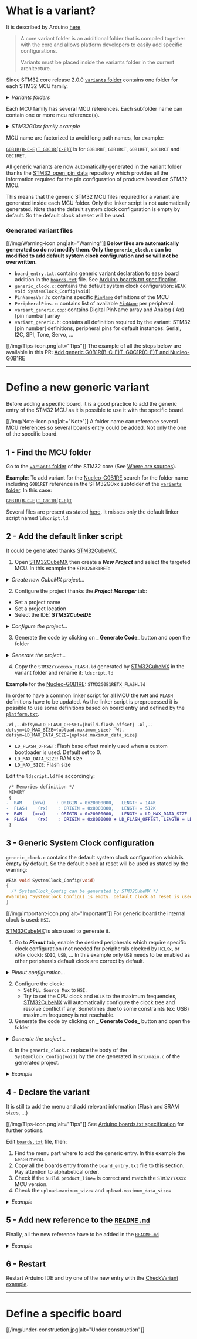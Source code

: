# What is a variant?

It is described by Arduino [here](https://arduino.github.io/arduino-cli/latest/platform-specification/#core-variants)

> A core variant folder is an additional folder that is compiled together with the core and allows platform developers to easily add specific configurations.
>
> Variants must be placed inside the variants folder in the current architecture.

Since STM32 core release 2.0.0 [`variants` folder] contains one folder for each STM32 MCU family.

<details>
  <summary><i>Variants folders</i></summary>

  [[/img/variants/folders_family.png|alt="variants folders family"]]
</details>

Each MCU family has several MCU references. Each subfolder name can contain one or more mcu reference(s).

<details>
  <summary><i>STM32G0xx family example</i></summary>
  
  [[/img/variants/folders_mcu.png|alt="variants folders mcu"]]
</details>

MCU name are factorized to avoid long path names, for example:

[`G0B1R(B-C-E)T_G0C1R(C-E)T`] is for `G0B1RBT`, `G0B1RCT`, `G0B1RET`, `G0C1RCT` and `G0C1RET`.

All generic variants are now automatically generated in the variant folder thanks the [STM32_open_pin_data] repository which provides all the information required for the pin configuration of products based on STM32 MCU.

This means that the generic STM32 MCU files required for a variant are generated inside each MCU folder. Only the linker script is not automatically generated. Note that the default system clock configuration is empty by default. So the default clock at reset will be used.

### Generated variant files

[[/img/Warning-icon.png|alt="Warning"]] **Below files are automatically generated so do not modify them. Only the `generic_clock.c` can be modified to add default system clock configuration and so will not be overwritten.**

 * `board_entry.txt`: contains generic variant declaration to ease board addition in the [`boards.txt`] file. See [Arduino boards.txt specification].
 * `generic_clock.c`: contains the default system clock configuration: `WEAK void SystemClock_Config(void)`
 * `PinNamesVar.h`: contains specific [`PinName`] definitions of the MCU
 * `PeripheralPins.c`: contains list of available [`PinName`] per peripheral.
 * `variant_generic.cpp`: contains Digital PinName array and Analog (`Ax) [pin number] array
 * `variant_generic.h`: contains all definition required by the variant: STM32 [pin number] definitions, peripheral pins for default instances: Serial, I2C, SPI, Tone, Servo, ...

[[/img/Tips-icon.png|alt="Tips"]] The example of all the steps below are available in this PR: [Add generic G0B1R(B-C-E)T, G0C1R(C-E)T and Nucleo-G0B1RE ](https://github.com/stm32duino/Arduino_Core_STM32/pull/1398)

---
# Define a new generic variant

Before adding a specific board, it is a good practice to add the generic entry of the STM32 MCU as it is possible to use it with the specific board.

[[/img/Note-icon.png|alt="Note"]] A folder name can reference several MCU references so several boards entry could be added. Not only the one of the specific board.

## 1 - Find the MCU folder

Go to the [`variants` folder] of the STM32 core (See [Where are sources]).

**Example**: To add variant for the [Nucleo-G0B1RE] search for the folder name including `G0B1RET` reference in the STM32G0xx subfolder of the [`variants` folder]. In this case:

[`G0B1R(B-C-E)T_G0C1R(C-E)T`]

Several files are present as stated [here](https://github.com/stm32duino/wiki/wiki/Add-a-new-variant-%28board%29#Generated-variant-files).
It misses only the default linker script named `ldscript.ld`.

## 2 - Add the default linker script

It could be generated thanks [STM32CubeMX].

1. Open [STM32CubeMX] then create a **_New Project_** and select the targeted MCU. In this example the `STM32G0B1RET`:

<details>
  <summary><i>Create new CubeMX project...</i></summary>

  [[/img/variants/MX_new_project.png|alt="MX new project"]]
</details>

2. Configure the project thanks the **_Project Manager_** tab:

 * Set a project name
 * Set a project location
 * Select the IDE: _**STM32CubeIDE**_

<details>
  <summary><i>Configure the project...</i></summary>

  [[/img/variants/MX_project_generation.png|alt="MX project"]]
</details>

3. Generate the code by clicking on **_ Generate Code_** button and open the folder

<details>
  <summary><i>Generate the project...</i></summary>

  [[/img/variants/MX_project_generation_popup.png|alt="MX popup"]]
</details>

4. Copy the `STM32YYxxxxxx_FLASH.ld` generated by [STM32CubeMX] in the variant folder and rename it: `ldscript.ld`

**Example** for the [Nucleo-G0B1RE]: `STM32G0B1RETX_FLASH.ld`

In order to have a common linker script for all MCU the `RAM` and `FLASH` definitions have to be updated.
As the linker script is preprocessed it is possible to use some definitions based on board entry and defined by the [`platform.txt`].

``` 
-Wl,--defsym=LD_FLASH_OFFSET={build.flash_offset} -Wl,--defsym=LD_MAX_SIZE={upload.maximum_size} -Wl,--defsym=LD_MAX_DATA_SIZE={upload.maximum_data_size}
```

 * `LD_FLASH_OFFSET`: Flash base offset mainly used when a custom bootloader is used. Default set to 0.
 * `LD_MAX_DATA_SIZE`: RAM size 
 * `LD_MAX_SIZE`: Flash size

Edit the `ldscript.ld` file accordingly:

```patch
 /* Memories definition */
 MEMORY
 {
-  RAM    (xrw)    : ORIGIN = 0x20000000,   LENGTH = 144K
-  FLASH    (rx)    : ORIGIN = 0x8000000,   LENGTH = 512K
+  RAM    (xrw)    : ORIGIN = 0x20000000,   LENGTH = LD_MAX_DATA_SIZE
+  FLASH    (rx)    : ORIGIN = 0x8000000 + LD_FLASH_OFFSET, LENGTH = LD_MAX_SIZE - LD_FLASH_OFFSET
 }
```
## 3 - Generic System Clock configuration

`generic_clock.c` contains the default system clock configuration which is empty by default. So the default clock
at reset will be used as stated by the warning:

```c
WEAK void SystemClock_Config(void)
{
  /* SystemClock_Config can be generated by STM32CubeMX */
#warning "SystemClock_Config() is empty. Default clock at reset is used."
}
```

[[/img/Important-icon.png|alt="Important"]] For generic board the internal clock is used: `HSI`. 

[STM32CubeMX]`is also used to generate it.

1. Go to **_Pinout_** tab, enable the desired peripherals which require specific clock configuration (not needed for peripherals clocked by `HCLKx`, or `APBx` clock): `SDIO`, `USB`, ...
In this example only `USB` needs to be enabled as other peripherals default clock are correct by default.

<details>
  <summary><i>Pinout configuration...</i></summary>

  [[/img/variants/MX_pinout_config.png|alt="MX pinout configuration"]]
</details>

2. Configure the clock:
   * Set `PLL Source Mux` to `HSI`.
   * Try to set the CPU clock and `HCLK` to the maximum frequencies, [STM32CubeMX] will automatically configure the clock tree and resolve conflict if any. Sometimes due to some constraints (ex: USB) maximum frequency is not reachable.
3. Generate the code by clicking on **_ Generate Code_** button and open the folder

<details>
  <summary><i>Generate the project...</i></summary>

  [[/img/variants/MX_project_generation_popup.png|alt="MX popup"]]
</details>

4. In the `generic_clock.c` replace the body of the `SystemClock_Config(void)` by the one generated in `src/main.c` of the generated project.

<details>
  <summary><i>Example</i></summary>

```patch
 WEAK void SystemClock_Config(void)
 {
-  /* SystemClock_Config can be generated by STM32CubeMX */
-#warning "SystemClock_Config() is empty. Default clock at reset is used."
+  RCC_OscInitTypeDef RCC_OscInitStruct = {};
+  RCC_ClkInitTypeDef RCC_ClkInitStruct = {};
+  RCC_PeriphCLKInitTypeDef PeriphClkInit = {};
+
+  /** Configure the main internal regulator output voltage
+  */
+  HAL_PWREx_ControlVoltageScaling(PWR_REGULATOR_VOLTAGE_SCALE1);
+  /** Initializes the RCC Oscillators according to the specified parameters
+  * in the RCC_OscInitTypeDef structure.
+  */
+  RCC_OscInitStruct.OscillatorType = RCC_OSCILLATORTYPE_HSI | RCC_OSCILLATORTYPE_HSI48;
+  RCC_OscInitStruct.HSIState = RCC_HSI_ON;
+  RCC_OscInitStruct.HSI48State = RCC_HSI48_ON;
+  RCC_OscInitStruct.HSIDiv = RCC_HSI_DIV1;
+  RCC_OscInitStruct.HSICalibrationValue = RCC_HSICALIBRATION_DEFAULT;
+  RCC_OscInitStruct.PLL.PLLState = RCC_PLL_ON;
+  RCC_OscInitStruct.PLL.PLLSource = RCC_PLLSOURCE_HSI;
+  RCC_OscInitStruct.PLL.PLLM = RCC_PLLM_DIV1;
+  RCC_OscInitStruct.PLL.PLLN = 8;
+  RCC_OscInitStruct.PLL.PLLP = RCC_PLLP_DIV2;
+  RCC_OscInitStruct.PLL.PLLQ = RCC_PLLQ_DIV2;
+  RCC_OscInitStruct.PLL.PLLR = RCC_PLLR_DIV2;
+  if (HAL_RCC_OscConfig(&RCC_OscInitStruct) != HAL_OK) {
+    Error_Handler();
+  }
+  /** Initializes the CPU, AHB and APB buses clocks
+  */
+  RCC_ClkInitStruct.ClockType = RCC_CLOCKTYPE_HCLK | RCC_CLOCKTYPE_SYSCLK
+                                | RCC_CLOCKTYPE_PCLK1;
+  RCC_ClkInitStruct.SYSCLKSource = RCC_SYSCLKSOURCE_PLLCLK;
+  RCC_ClkInitStruct.AHBCLKDivider = RCC_SYSCLK_DIV1;
+  RCC_ClkInitStruct.APB1CLKDivider = RCC_HCLK_DIV1;
+
+  if (HAL_RCC_ClockConfig(&RCC_ClkInitStruct, FLASH_LATENCY_2) != HAL_OK) {
+    Error_Handler();
+  }
+  /** Initializes the peripherals clocks
+  */
+  PeriphClkInit.PeriphClockSelection = RCC_PERIPHCLK_USB;
+  PeriphClkInit.UsbClockSelection = RCC_USBCLKSOURCE_HSI48;
+  if (HAL_RCCEx_PeriphCLKConfig(&PeriphClkInit) != HAL_OK) {
+    Error_Handler();
+  }
 }
 ```
</details>

## 4 - Declare the variant
It is still to add the menu and add relevant information (Flash and SRAM sizes, ...)

[[/img/Tips-icon.png|alt="Tips"]] See [Arduino boards.txt specification] for further options.

Edit [`boards.txt`] file, then:
1. Find the menu part where to add the generic entry. In this example the `GenG0` menu.
2. Copy all the boards entry from the `board_entry.txt` file to this section. Pay attention to alphabetical order.
3. Check if the `build.product_line=` is correct and match the `STM32YYXXxx` MCU version.
4. Check the `upload.maximum_size=` and `upload.maximum_data_size=`


<details>
  <summary><i>Example</i></summary>

```patch
 GenG0.menu.pnum.GENERIC_G081RBTX.build.variant=STM32G0xx/G071R(6-8)T_G071RB(I-T)_G081RB(I-T)
 
+# Generic G0B1RBTx
+GenG0.menu.pnum.GENERIC_G0B1RBTX=Generic G0B1RBTx
+GenG0.menu.pnum.GENERIC_G0B1RBTX.upload.maximum_size=131072
+GenG0.menu.pnum.GENERIC_G0B1RBTX.upload.maximum_data_size=147456
+GenG0.menu.pnum.GENERIC_G0B1RBTX.build.board=GENERIC_G0B1RBTX
+GenG0.menu.pnum.GENERIC_G0B1RBTX.build.product_line=STM32G0B1xx
+GenG0.menu.pnum.GENERIC_G0B1RBTX.build.variant=STM32G0xx/G0B1R(B-C-E)T_G0C1R(C-E)T
+
+# Generic G0B1RCTx
+GenG0.menu.pnum.GENERIC_G0B1RCTX=Generic G0B1RCTx
+GenG0.menu.pnum.GENERIC_G0B1RCTX.upload.maximum_size=262144
+GenG0.menu.pnum.GENERIC_G0B1RCTX.upload.maximum_data_size=147456
+GenG0.menu.pnum.GENERIC_G0B1RCTX.build.board=GENERIC_G0B1RCTX
+GenG0.menu.pnum.GENERIC_G0B1RCTX.build.product_line=STM32G0B1xx
+GenG0.menu.pnum.GENERIC_G0B1RCTX.build.variant=STM32G0xx/G0B1R(B-C-E)T_G0C1R(C-E)T
+
+# Generic G0B1RETx
+GenG0.menu.pnum.GENERIC_G0B1RETX=Generic G0B1RETx
+GenG0.menu.pnum.GENERIC_G0B1RETX.upload.maximum_size=524288
+GenG0.menu.pnum.GENERIC_G0B1RETX.upload.maximum_data_size=147456
+GenG0.menu.pnum.GENERIC_G0B1RETX.build.board=GENERIC_G0B1RETX
+GenG0.menu.pnum.GENERIC_G0B1RETX.build.product_line=STM32G0B1xx
+GenG0.menu.pnum.GENERIC_G0B1RETX.build.variant=STM32G0xx/G0B1R(B-C-E)T_G0C1R(C-E)T
+
+# Generic G0C1RCTx
+GenG0.menu.pnum.GENERIC_G0C1RCTX=Generic G0C1RCTx
+GenG0.menu.pnum.GENERIC_G0C1RCTX.upload.maximum_size=262144
+GenG0.menu.pnum.GENERIC_G0C1RCTX.upload.maximum_data_size=147456
+GenG0.menu.pnum.GENERIC_G0C1RCTX.build.board=GENERIC_G0C1RCTX
+GenG0.menu.pnum.GENERIC_G0C1RCTX.build.product_line=STM32G0C1xx
+GenG0.menu.pnum.GENERIC_G0C1RCTX.build.variant=STM32G0xx/G0B1R(B-C-E)T_G0C1R(C-E)T
+
+# Generic G0C1RETx
+GenG0.menu.pnum.GENERIC_G0C1RETX=Generic G0C1RETx
+GenG0.menu.pnum.GENERIC_G0C1RETX.upload.maximum_size=524288
+GenG0.menu.pnum.GENERIC_G0C1RETX.upload.maximum_data_size=147456
+GenG0.menu.pnum.GENERIC_G0C1RETX.build.board=GENERIC_G0C1RETX
+GenG0.menu.pnum.GENERIC_G0C1RETX.build.product_line=STM32G0C1xx
+GenG0.menu.pnum.GENERIC_G0C1RETX.build.variant=STM32G0xx/G0B1R(B-C-E)T_G0C1R(C-E)T
+
 # Upload menu
 ```
</details>

## 5 - Add new reference to the [`README.md`]

Finally, all the new reference have to be added in the [`README.md`]

<details>
  <summary><i>Example</i></summary>

```patch
 | :green_heart: | STM32G081RB | Generic Board | *2.0.0* |  |
+| :yellow_heart: | STM32G0B1RB<br>STM32G0B1RC<br>STM32G0B1RE | Generic Board | **2.1.0** |  |
+| :yellow_heart: | STM32G0C1RB<br>STM32G0C1RE | Generic Board | **2.1.0** |  |
 
 ### Generic STM32G4 boards
 ```
</details>

## 6 - Restart
Restart Arduino IDE and try one of the new entry with the [CheckVariant example].

---
# Define a specific board

[[/img/under-construction.jpg|alt="Under construction"]]



[`boards.txt`]: https://github.com/stm32duino/Arduino_Core_STM32/blob/master/boards.txt
[`G0B1R(B-C-E)T_G0C1R(C-E)T`]: https://github.com/stm32duino/Arduino_Core_STM32/tree/master/variants/STM32G0xx/G0B1R(B-C-E)T_G0C1R(C-E)T
[`PinName`]: tbd
[`platform.txt`]: https://github.com/stm32duino/Arduino_Core_STM32/blob/master/platform.txt
[`variants` folder]: https://github.com/stm32duino/Arduino_Core_STM32/tree/master/variants
[Arduino boards.txt specification]: https://arduino.github.io/arduino-cli/latest/platform-specification/#boardstxt
[CheckVariant example]: https://github.com/stm32duino/STM32Examples/tree/master/examples/NonReg/CheckVariant
[Nucleo-G0B1RE]: https://www.st.com/en/evaluation-tools/nucleo-g0b1re.html
[`README.md`]: https://github.com/stm32duino/Arduino_Core_STM32/blob/master/README.md
[STM32_open_pin_data]: https://github.com/STMicroelectronics/STM32_open_pin_data
[STM32CubeMX]: http://www.st.com/en/development-tools/stm32cubemx.html
[Where are sources]: https://github.com/stm32duino/wiki/wiki/Where-are-sources#stm32-core-sources-files-location